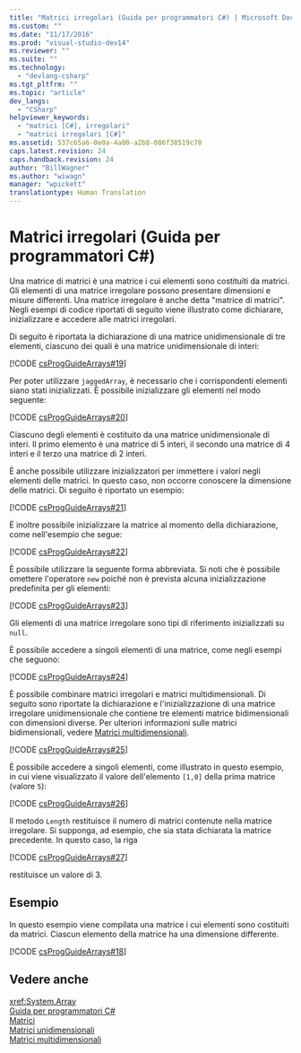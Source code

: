 ```yaml
---
title: "Matrici irregolari (Guida per programmatori C#) | Microsoft Docs"
ms.custom: ""
ms.date: "11/17/2016"
ms.prod: "visual-studio-dev14"
ms.reviewer: ""
ms.suite: ""
ms.technology: 
  - "devlang-csharp"
ms.tgt_pltfrm: ""
ms.topic: "article"
dev_langs: 
  - "CSharp"
helpviewer_keywords: 
  - "matrici [C#], irregolari"
  - "matrici irregolari [C#]"
ms.assetid: 537c65a6-0e0a-4a00-a2b8-086f38519c70
caps.latest.revision: 24
caps.handback.revision: 24
author: "BillWagner"
ms.author: "wiwagn"
manager: "wpickett"
translationtype: Human Translation
---
```

# Matrici irregolari (Guida per programmatori C#)
Una matrice di matrici è una matrice i cui elementi sono costituiti da matrici.  Gli elementi di una matrice irregolare possono presentare dimensioni e misure differenti.  Una matrice irregolare è anche detta "matrice di matrici". Negli esempi di codice riportati di seguito viene illustrato come dichiarare, inizializzare e accedere alle matrici irregolari.  
  
 Di seguito è riportata la dichiarazione di una matrice unidimensionale di tre elementi, ciascuno dei quali è una matrice unidimensionale di interi:  
  
 [!CODE [csProgGuideArrays#19](../CodeSnippet/VS_Snippets_VBCSharp/csProgGuideArrays#19)]  
  
 Per poter utilizzare `jaggedArray`, è necessario che i corrispondenti elementi siano stati inizializzati.  È possibile inizializzare gli elementi nel modo seguente:  
  
 [!CODE [csProgGuideArrays#20](../CodeSnippet/VS_Snippets_VBCSharp/csProgGuideArrays#20)]  
  
 Ciascuno degli elementi è costituito da una matrice unidimensionale di interi.  Il primo elemento è una matrice di 5 interi, il secondo una matrice di 4 interi e il terzo una matrice di 2 interi.  
  
 È anche possibile utilizzare inizializzatori per immettere i valori negli elementi delle matrici. In questo caso, non occorre conoscere la dimensione delle matrici.  Di seguito è riportato un esempio:  
  
 [!CODE [csProgGuideArrays#21](../CodeSnippet/VS_Snippets_VBCSharp/csProgGuideArrays#21)]  
  
 È inoltre possibile inizializzare la matrice al momento della dichiarazione, come nell'esempio che segue:  
  
 [!CODE [csProgGuideArrays#22](../CodeSnippet/VS_Snippets_VBCSharp/csProgGuideArrays#22)]  
  
 È possibile utilizzare la seguente forma abbreviata.  Si noti che è possibile omettere l'operatore `new` poiché non è prevista alcuna inizializzazione predefinita per gli elementi:  
  
 [!CODE [csProgGuideArrays#23](../CodeSnippet/VS_Snippets_VBCSharp/csProgGuideArrays#23)]  
  
 Gli elementi di una matrice irregolare sono tipi di riferimento inizializzati su `null`.  
  
 È possibile accedere a singoli elementi di una matrice, come negli esempi che seguono:  
  
 [!CODE [csProgGuideArrays#24](../CodeSnippet/VS_Snippets_VBCSharp/csProgGuideArrays#24)]  
  
 È possibile combinare matrici irregolari e matrici multidimensionali.  Di seguito sono riportate la dichiarazione e l'inizializzazione di una matrice irregolare unidimensionale che contiene tre elementi matrice bidimensionali con dimensioni diverse.  Per ulteriori informazioni sulle matrici bidimensionali, vedere [Matrici multidimensionali](../../../csharp/programming-guide/arrays/multidimensional-arrays.md).  
  
 [!CODE [csProgGuideArrays#25](../CodeSnippet/VS_Snippets_VBCSharp/csProgGuideArrays#25)]  
  
 È possibile accedere a singoli elementi, come illustrato in questo esempio, in cui viene visualizzato il valore dell'elemento `[1,0]` della prima matrice \(valore `5`\):  
  
 [!CODE [csProgGuideArrays#26](../CodeSnippet/VS_Snippets_VBCSharp/csProgGuideArrays#26)]  
  
 Il metodo `Length` restituisce il numero di matrici contenute nella matrice irregolare.  Si supponga, ad esempio, che sia stata dichiarata la matrice precedente. In questo caso, la riga  
  
 [!CODE [csProgGuideArrays#27](../CodeSnippet/VS_Snippets_VBCSharp/csProgGuideArrays#27)]  
  
 restituisce un valore di 3.  
  
## Esempio  
 In questo esempio viene compilata una matrice i cui elementi sono costituiti da matrici.  Ciascun elemento della matrice ha una dimensione differente.  
  
 [!CODE [csProgGuideArrays#18](../CodeSnippet/VS_Snippets_VBCSharp/csProgGuideArrays#18)]  
  
## Vedere anche  
 <xref:System.Array>   
 [Guida per programmatori C\#](../../../csharp/programming-guide/index.md)   
 [Matrici](../../../csharp/programming-guide/arrays/index.md)   
 [Matrici unidimensionali](../../../csharp/programming-guide/arrays/single-dimensional-arrays.md)   
 [Matrici multidimensionali](../../../csharp/programming-guide/arrays/multidimensional-arrays.md)